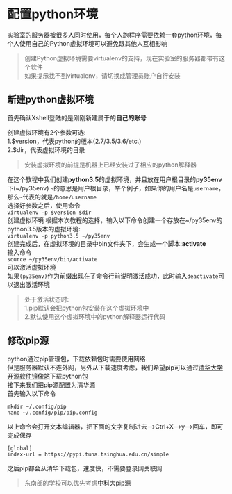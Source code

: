 # 配置python环境

实验室的服务器被很多人同时使用，每个人跑程序需要依赖一套python环境，每个人使用自己的Python虚拟环境可以避免跟其他人互相影响

> 创建Python虚拟环境需要virtualenv的支持，现在实验室的服务器都带有这个软件  
> 如果提示找不到virtualenv，请切换成管理员账户自行安装

## 新建python虚拟环境

首先确认Xshell登陆的是刚刚新建属于的**自己的账号**

创建虚拟环境有2个参数可选:  
1.\$version，代表python的版本(2.7/3.5/3.6/etc.)  
2.\$dir，代表虚拟环境的目录  

> 安装虚拟环境的前提是机器上已经安装过了相应的python解释器

在这个教程中我们创建**python3.5**的虚拟环境，并且放在用户根目录的**py35env**下(~/py35env)
`~`的意思是用户根目录，举个例子，如果你的用户名是`username`，那么`~`代表的就是`/home/username`  
选择好参数之后，使用命令  
`virtualenv -p $version $dir`  
创建虚拟环境 根据本次教程的选择，输入以下命令创建一个存放在~/py35env的python3.5版本的虚拟环境:  
`virtualenv -p python3.5 ~/py35env`  
创建完成后，在虚拟环境的目录中bin文件夹下，会生成一个脚本:**activate**  
输入命令  
`source ~/py35env/bin/activate`  
可以激活虚拟环境  
如果`(py35env)`作为前缀出现在了命令行前说明激活成功，此时输入`deactivate`可以退出激活环境

> 处于激活状态时:  
> 1.pip默认会把python包安装在这个虚拟环境中  
> 2.默认使用这个虚拟环境中的python解释器运行代码

## 修改pip源

python通过pip管理包，下载依赖包时需要使用网络  
但是服务器默认不连外网，另外从下载速度考虑，我们希望pip可以通过[清华大学开源软件镜像站](https://mirrors.tuna.tsinghua.edu.cn/help/pypi/)下载python包  
接下来我们把pip源配置为清华源  
首先输入以下命令

```text
mkdir ~/.config/pip
nano ~/.config/pip/pip.config
```

以上命令会打开文本编辑器，把下面的文字复制进去--&gt;Ctrl+X--&gt;y--&gt;回车，即可完成保存
```
[global]  
index-url = https://pypi.tuna.tsinghua.edu.cn/simple
```


之后pip都会从清华下载包，速度快，不需要登录网关联网

> 东南部的学校可以优先考虑[中科大pip源](https://lug.ustc.edu.cn/wiki/mirrors/help/pypi)
